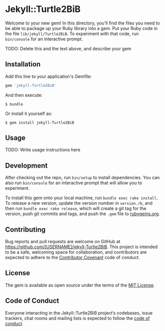 # Jekyll::Turtle2BiB

Welcome to your new gem! In this directory, you'll find the files you need to be able to package up your Ruby library into a gem. Put your Ruby code in the file `lib/jekyll/Turtle2BiB`. To experiment with that code, run `bin/console` for an interactive prompt.

TODO: Delete this and the text above, and describe your gem

## Installation

Add this line to your application's Gemfile:

```ruby
gem 'jekyll-Turtle2BiB'
```

And then execute:

    $ bundle

Or install it yourself as:

    $ gem install jekyll-Turtle2BiB

## Usage

TODO: Write usage instructions here

## Development

After checking out the repo, run `bin/setup` to install dependencies. You can also run `bin/console` for an interactive prompt that will allow you to experiment.

To install this gem onto your local machine, run `bundle exec rake install`. To release a new version, update the version number in `version.rb`, and then run `bundle exec rake release`, which will create a git tag for the version, push git commits and tags, and push the `.gem` file to [rubygems.org](https://rubygems.org).

## Contributing

Bug reports and pull requests are welcome on GitHub at https://github.com/[USERNAME]/jekyll-Turtle2BiB. This project is intended to be a safe, welcoming space for collaboration, and contributors are expected to adhere to the [Contributor Covenant](http://contributor-covenant.org) code of conduct.

## License

The gem is available as open source under the terms of the [MIT License](https://opensource.org/licenses/MIT).

## Code of Conduct

Everyone interacting in the Jekyll::Turtle2BiB project’s codebases, issue trackers, chat rooms and mailing lists is expected to follow the [code of conduct](https://github.com/[USERNAME]/jekyll-Turtle2BiB/blob/master/CODE_OF_CONDUCT.md).
